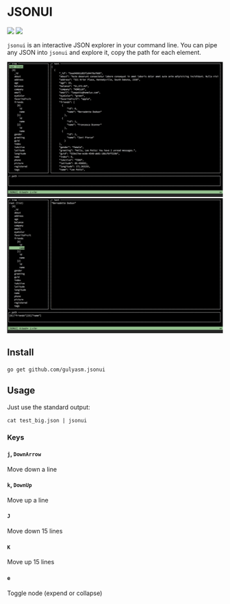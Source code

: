 # JSONUI
[![](https://travis-ci.org/gulyasm/jsonui.svg?branch=master)](https://travis-ci.org/gulyasm/jsonui) [![](https://goreportcard.com/badge/github.com/gulyasm/jsonui)](https://goreportcard.com/report/github.com/gulyasm/jsonui)

`jsonui` is an interactive JSON explorer in your command line. You can pipe any JSON into `jsonui` and explore it, copy the path for each element.

![](img/screenshot1.png)
![](img/screenshot2.png)

## Install
`go get github.com/gulyasm.jsonui`

## Usage
Just use the standard output:
```
cat test_big.json | jsonui
```

### Keys

#### `j`, `DownArrow`
Move down a line

#### `k`, `DownUp`
Move up a line

#### `J`
Move down 15 lines

#### `K`
Move up 15 lines

#### `e`
Toggle node (expend or collapse)
